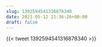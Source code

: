 ```yaml
---
slug: 1392594541316878340
date: 2021-05-12 21:36:26+00:00
draft: false
---
```


{{< tweet 1392594541316878340 >}}
